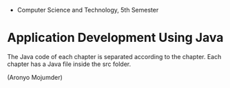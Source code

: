 * Computer Science and Technology, 5th Semester

# Application Development Using Java

The Java code of each chapter is separated according to the chapter.  Each chapter has a Java file inside the src folder.

 (Aronyo Mojumder)
